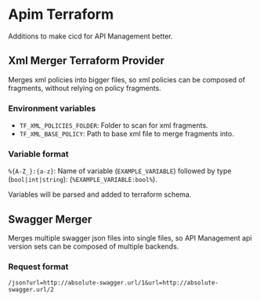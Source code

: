 # Apim Terraform

Additions to make cicd for API Management better.

## Xml Merger Terraform Provider

Merges xml policies into bigger files, so xml policies can be composed of fragments,
without relying on policy fragments.

### Environment variables

- `TF_XML_POLICIES_FOLDER`: Folder to scan for xml fragments.
- `TF_XML_BASE_POLICY`: Path to base xml file to merge fragments into.

### Variable format

`%{A-Z_}:{a-z}`: Name of variable (`EXAMPLE_VARIABLE`) followed by type (`bool|int|string`): (`%EXAMPLE_VARIABLE:bool%`).

Variables will be parsed and added to terraform schema.

## Swagger Merger

Merges multiple swagger json files into single files, so API Management api version sets
can be composed of multiple backends.

### Request format

```/json?url=http://absolute-swagger.url/1&url=http://absolute-swagger.url/2```
